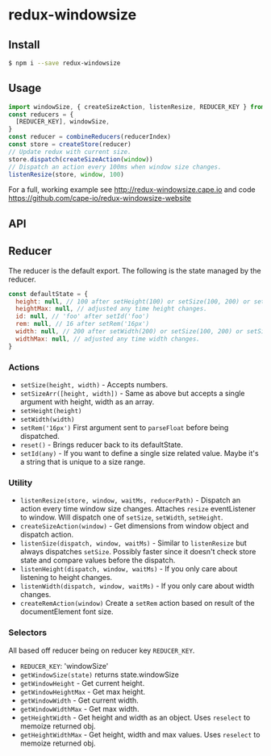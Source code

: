 # redux-windowsize

## Install

```bash
$ npm i --save redux-windowsize
```

## Usage

```javascript
import windowSize, { createSizeAction, listenResize, REDUCER_KEY } from 'redux-windowsize'
const reducers = {
  [REDUCER_KEY], windowSize,
}
const reducer = combineReducers(reducerIndex)
const store = createStore(reducer)
// Update redux with current size.
store.dispatch(createSizeAction(window))
// Dispatch an action every 100ms when window size changes.
listenResize(store, window, 100)
```

For a full, working example see http://redux-windowsize.cape.io and code https://github.com/cape-io/redux-windowsize-website


## API

## Reducer

The reducer is the default export. The following is the state managed by the reducer.

```javascript
const defaultState = {
  height: null, // 100 after setHeight(100) or setSize(100, 200) or setSizeArr([100, 200])
  heightMax: null, // adjusted any time height changes.
  id: null, // 'foo' after setId('foo')
  rem: null, // 16 after setRem('16px')
  width: null, // 200 after setWidth(200) or setSize(100, 200) or setSizeArr([100, 200])
  widthMax: null, // adjusted any time width changes.
}
```
### Actions

* `setSize(height, width)` - Accepts numbers.
* `setSizeArr([height, width])` - Same as above but accepts a single argument with height, width as an array.
* `setHeight(height)`
* `setWidth(width)`
* `setRem('16px')` First argument sent to `parseFloat` before being dispatched.
* `reset()` - Brings reducer back to its defaultState.
* `setId(any)` - If you want to define a single size related value. Maybe it's a string that is unique to a size range.

### Utility

* `listenResize(store, window, waitMs, reducerPath)` - Dispatch an action every time window size changes. Attaches `resize` eventListener to window. Will dispatch one of `setSize`, `setWidth`, `setHeight`.
* `createSizeAction(window)` - Get dimensions from window object and dispatch action.
* `listenSize(dispatch, window, waitMs)` - Similar to `listenResize` but always dispatches `setSize`. Possibly faster since it doesn't check store state and compare values before the dispatch.
* `listenHeight(dispatch, window, waitMs)` - If you only care about listening to height changes.
* `listenWidth(dispatch, window, waitMs)` - If you only care about width changes.
* `createRemAction(window)` Create a `setRem` action based on result of the documentElement font size.

### Selectors

All based off reducer being on reducer key `REDUCER_KEY`.

* `REDUCER_KEY`: 'windowSize'
* `getWindowSize(state)` returns state.windowSize
* `getWindowHeight` - Get current height.
* `getWindowHeightMax` - Get max height.
* `getWindowWidth` - Get current width.
* `getWindowWidthMax` - Get max width.
* `getHeightWidth` - Get height and width as an object. Uses `reselect` to memoize returned obj.
* `getHeightWidthMax` - Get height, width and max values. Uses `reselect` to memoize returned obj.
